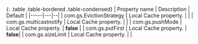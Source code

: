 

{: .table .table-bordered .table-condensed}
| Property name | Description | Default   |
|-----|---|--|
| com.gs.EvictionStrategy | Local Cache property. | |
| com.gs.multicastnotify | Local Cache property. | |
| com.gs.pushMode | Local Cache property. | **false** |
| com.gs.putFirst | Local Cache property. | **false**|
| com.gs.sizeLimit | Local Cache property. | |


